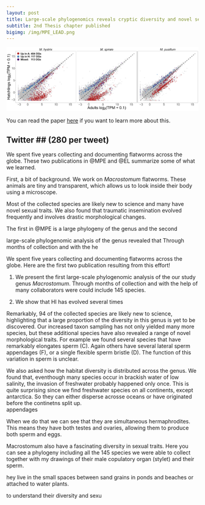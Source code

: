 ```yaml
---
layout: post
title: Large-scale phylogenomics reveals cryptic diversity and novel sexual traits
subtitle: 2nd Thesis chapter published
bigimg: /img/MPE_LEAD.png
---
```





![DE Hatchling vs Adults](/img/BMC_Fig_3_crop.png)

 You can read the paper [here](https://rdcu.be/b5tcA) if you want to learn more about this.


## Twitter ## (280 per tweet)

We spent five years collecting and documenting flatworms across the globe. 
These two publications in @MPE and @EL summarize some of what we learned.

First, a bit of background. We work on _Macrostomum_ flatworms. These animals are tiny and transparent, which allows us to look inside their body using a microscope.




Most of the collected species are likely new to science and many have novel sexual traits.
We also found that traumatic insemination evolved frequently and involves drastic morphological changes. 



The first in @MPE is a large phylogeny of the genus and the second 

 large-scale phylogenomic analysis of the genus revealed that  Through months of collection and with the he

We spent five years collecting and documenting flatworms across the globe. 
Here are the first two publication resulting from this effort! 
1. We present the first large-scale phylogenomic analysis of the our study genus _Macrostomum_. Through months of collection and with the help of many collaborators were could include 145 species. 

2. We show that HI has evolved several times 

Remarkably, 94 of the collected species are likely new to science,
highlighting that a large proportion of the diversity in this genus is yet to
be discovered. Our increased taxon sampling has not only yielded many
more species, but these additional species have also revealed a range of novel morphological traits. For example we found several species that have remarkably elongates sperm (C). Again others have several lateral sperm appendages (F), or a single flexible sperm bristle (D). The function of this variation in sperm is unclear. 


We also asked how the habitat diversity is distributed across the genus. We found that, eventhough many species occur in brackish water of low salinity, the invasion of freshwater probably happened only once. This is quite surprising since we find freshwater species on all continents, except antarctica. So they can either disperse acrosse oceans or have originated before the continetns split up.  
 appendages 

 When we do that we can see that they are simultaneous hermaphrodites. This means they have both testes and ovaries, allowing them to produce both sperm and eggs.

Macrostomum also have a fascinating diversity in sexual traits. Here you can see a phylogeny including all the 145 species we were able to collect together with my drawings of their male copulatory organ (stylet) and their sperm. 



hey live in the small spaces between sand grains in ponds and beaches or attached to water plants. 

to understand their diversity and sexu  